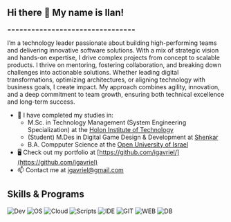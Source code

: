 ## Hi there 👋 My name is Ilan!
================================

I’m a technology leader passionate about building high-performing teams and delivering innovative software solutions. With a mix of strategic vision and hands-on expertise, I drive complex projects from concept to scalable products. I thrive on mentoring, fostering collaboration, and breaking down challenges into actionable solutions. Whether leading digital transformations, optimizing architectures, or aligning technology with business goals, I create impact. My approach combines agility, innovation, and a deep commitment to team growth, ensuring both technical excellence and long-term success.

* 📖  I have completed my studies in:
  * M.Sc. in Technology Management (System Engineering Specialization) at the [Holon Institute of Technology](https://www.hit.ac.il/academic/industrial_engineering_and_tech_management/msc/)
  * (Student) M.Des in Digital Game Design & Development at [Shenkar](https://en.shenkar.ac.il/departments/design-MDes-games)
  * B.A. Compputer Science at the [Open University of Israel](https://www.openu.ac.il/)
* 🖥️  Check out my portfolio at [https://github.com/igavriel/](https://github.com/igavriel)
* 📫  Contact me at [igavriel@gmail.com](mailto:igavriel@gmail.com)

## Skills & Programs
![Dev](https://skillicons.dev/icons?i=cpp,c,cs,dotnet,cmake,py&theme=dark)
![OS](https://skillicons.dev/icons?i=linux,ubuntu,debian,apple,windows,&theme=dark)
![Cloud](https://skillicons.dev/icons?i=aws,azure,kubernetes,docker&theme=dark)
![Scripts](https://skillicons.dev/icons?i=bash,powershell&theme=dark)
![IDE](https://skillicons.dev/icons?i=vscode,visualstudio,clion,pycharm,eclipse,postman,unity,figma,&theme=dark)
![GIT](https://skillicons.dev/icons?i=git,github,gitlab,jenkins,&theme=dark)
![WEB](https://skillicons.dev/icons?i=nodejs,npm,js,ts,express,flask,react,html,md,bootstrap&theme=dark)
![DB](https://skillicons.dev/icons?i=postgres,redis,elasticsearch,sqlite,rabbitmq,&theme=dark)

<!--
**igavriel/igavriel** is a ✨ _special_ ✨ repository because its `README.md` (this file) appears on your GitHub profile.

Here are some ideas to get you started:

- 🔭 I’m currently working on ...
- 🌱 I’m currently learning ...
- 👯 I’m looking to collaborate on ...
- 🤔 I’m looking for help with ...
- 💬 Ask me about ...
- 📫 How to reach me: ...
- 😄 Pronouns: ...
- ⚡ Fun fact: ...
-->
